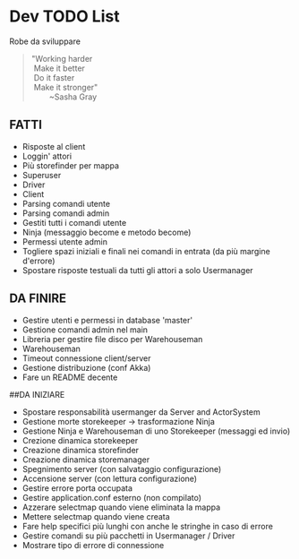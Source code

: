 # Dev TODO List
Robe da sviluppare

>"Working harder  
>&nbsp;Make it better  
>&nbsp;Do it faster  
>&nbsp;Make it stronger"   
>&nbsp;&nbsp;&nbsp;&nbsp;&nbsp;&nbsp;&nbsp;&nbsp;~Sasha Gray

## FATTI
* Risposte al client
* Loggin' attori
* Più storefinder per mappa
* Superuser
* Driver
* Client
* Parsing comandi utente
* Parsing comandi admin
* Gestiti tutti i comandi utente
* Ninja (messaggio become e metodo become)
* Permessi utente admin
* Togliere spazi iniziali e finali nei comandi in entrata (da più margine d'errore)
* Spostare risposte testuali da tutti gli attori a solo Usermanager

## DA FINIRE
* Gestire utenti e permessi in database 'master'
* Gestione comandi admin nel main
* Libreria per gestire file disco per Warehouseman
* Warehouseman
* Timeout connessione client/server
* Gestione distribuzione (conf Akka)
* Fare un README decente

##DA INIZIARE
* Spostare responsabilità usermanger da Server and ActorSystem
* Gestione morte storekeeper -> trasformazione Ninja
* Gestione Ninja e Warehouseman di uno Storekeeper (messaggi ed invio)
* Crezione dinamica storekeeper
* Creazione dinamica storefinder
* Creazione dinamica storemanager
* Spegnimento server (con salvataggio configurazione)
* Accensione server (con lettura configurazione)
* Gestire errore porta occupata
* Gestire application.conf esterno (non compilato)
* Azzerare selectmap quando viene eliminata la mappa
* Mettere selectmap quando viene creata
* Fare help specifici più lunghi con anche le stringhe in caso di errore
* Gestire comandi su più pacchetti in Usermanager / Driver
* Mostrare tipo di errore di connessione



